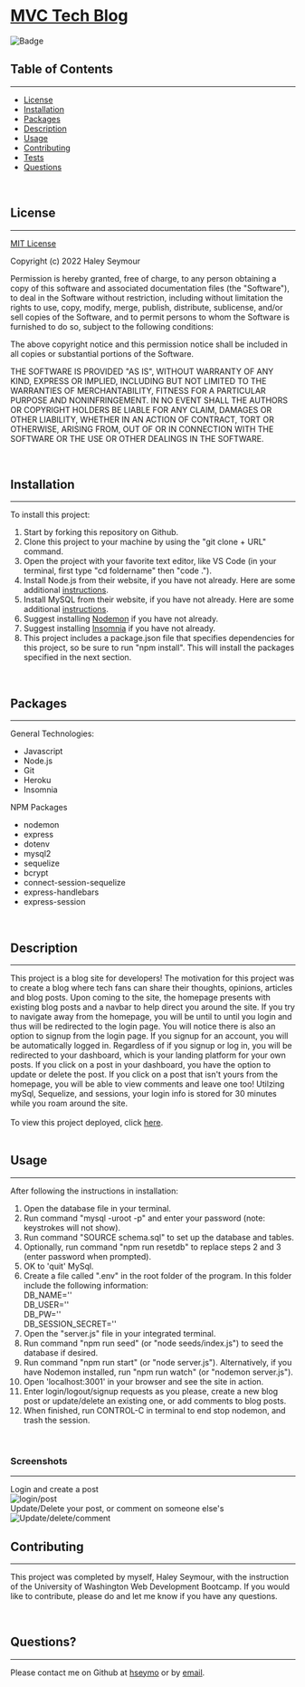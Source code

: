 # **[MVC Tech Blog](https://glacial-caverns-70702.herokuapp.com/)**

![Badge](https://img.shields.io/badge/license-MIT-blue)

## Table of Contents
---
* [License](#license)
* [Installation](#installation)
* [Packages](#packages)
* [Description](#description)
* [Usage](#usage)
* [Contributing](#contributing)
* [Tests](#tests)
* [Questions](#questions)

<br>

## License 
---
[MIT License](./LICENSE) <br>

Copyright (c) 2022 Haley Seymour

Permission is hereby granted, free of charge, to any person obtaining a copy
of this software and associated documentation files (the "Software"), to deal
in the Software without restriction, including without limitation the rights
to use, copy, modify, merge, publish, distribute, sublicense, and/or sell
copies of the Software, and to permit persons to whom the Software is
furnished to do so, subject to the following conditions:

The above copyright notice and this permission notice shall be included in all
copies or substantial portions of the Software.

THE SOFTWARE IS PROVIDED "AS IS", WITHOUT WARRANTY OF ANY KIND, EXPRESS OR
IMPLIED, INCLUDING BUT NOT LIMITED TO THE WARRANTIES OF MERCHANTABILITY,
FITNESS FOR A PARTICULAR PURPOSE AND NONINFRINGEMENT. IN NO EVENT SHALL THE
AUTHORS OR COPYRIGHT HOLDERS BE LIABLE FOR ANY CLAIM, DAMAGES OR OTHER
LIABILITY, WHETHER IN AN ACTION OF CONTRACT, TORT OR OTHERWISE, ARISING FROM,
OUT OF OR IN CONNECTION WITH THE SOFTWARE OR THE USE OR OTHER DEALINGS IN THE
SOFTWARE.
 <br>

<br>

## Installation
---
To install this project: 
1. Start by forking this repository on Github. 
2. Clone this project to your machine by using the "git clone + URL" command. 
3. Open the project with your favorite text editor, like VS Code (in your terminal, first type "cd foldername" then "code ."). 
4. Install Node.js from their website, if you have not already. Here are some additional [instructions](https://coding-boot-camp.github.io/full-stack/nodejs/how-to-install-nodejs).
5. Install MySQL from their website, if you have not already. Here are some additional [instructions](https://coding-boot-camp.github.io/full-stack/mysql/mysql-installation-guide).
6. Suggest installing [Nodemon](https://www.npmjs.com/package/nodemon) if you have not already.
7. Suggest installing [Insomnia](https://insomnia.rest/download) if you have not already. 
8. This project includes a package.json file that specifies dependencies for this project, so be sure to run "npm install". This will install the packages specified in the next section. 

<br>

## Packages
---
General Technologies: 
- Javascript
- Node.js
- Git
- Heroku 
- Insomnia

NPM Packages
- nodemon 
- express
- dotenv
- mysql2
- sequelize 
- bcrypt
- connect-session-sequelize
- express-handlebars
- express-session

<br>

## Description
---
This project is a blog site for developers! The motivation for this project was to create a blog where tech fans can share their thoughts, opinions, articles and blog posts. Upon coming to the site, the homepage presents with existing blog posts and a navbar to help direct you around the site. If you try to navigate away from the homepage, you will be until to until you login and thus will be redirected to the login page. You will notice there is also an option to signup from the login page. If you signup for an account, you will be automatically logged in. Regardless of if you signup or log in, you will be redirected to your dashboard, which is your landing platform for your own posts. If you click on a post in your dashboard, you have the option to update or delete the post. If you click on a post that isn't yours from the homepage, you will be able to view comments and leave one too! Utilzing mySql, Sequelize, and sessions, your login info is stored for 30 minutes while you roam around the site. 
 <br><br>
To view this project deployed, click [here](https://glacial-caverns-70702.herokuapp.com/). <br><br>

## Usage 
---
After following the instructions in installation: 
1. Open the database file in your terminal. 
2. Run command "mysql -uroot -p" and enter your password (note: keystrokes will not show).
3. Run command "SOURCE schema.sql" to set up the database and tables.
4. Optionally, run command "npm run resetdb" to replace steps 2 and 3 (enter password when prompted).
5. OK to 'quit' MySql.
6. Create a file called ".env" in the root folder of the program. In this folder include the following information: <br>
DB_NAME='' <br>
DB_USER='' <br>
DB_PW='' <br>
DB_SESSION_SECRET=''<br>
7. Open the "server.js" file in your integrated terminal. 
8. Run command "npm run seed" (or "node seeds/index.js") to seed the database if desired.
9. Run command "npm run start" (or "node server.js"). Alternatively, if you have Nodemon installed, run "npm run watch" (or "nodemon server.js"). 
10. Open 'localhost:3001' in your browser and see the site in action.
11. Enter login/logout/signup requests as you please, create a new blog post or update/delete an existing one, or add comments to blog posts. 
12. When finished, run CONTROL-C in terminal to end stop nodemon, and trash the session. 
<br>

### **Screenshots**
--- 
Login and create a post <br>
![login/post](./assets/gifs/loginpost.gif)
<br>
Update/Delete your post, or comment on someone else's <br>
![Update/delete/comment](./assets/gifs/updatedeletecomment.gif)
<br>

## Contributing 
---
This project was completed by myself, Haley Seymour, with the instruction of the University of Washington Web Development Bootcamp. If you would like to contribute, please do and let me know if you have any questions.

<br>

## Questions?
---
Please contact me on Github at [hseymo](https://github.com/hseymo) or by [email](mailto:haleycseymour@comcast.net).